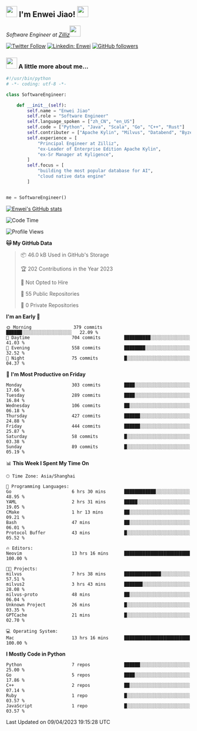 <h2><img src="https://emojis.slackmojis.com/emojis/images/1531849430/4246/blob-sunglasses.gif?1531849430" width="30"/> I'm  Enwei Jiao! <img src="https://media.giphy.com/media/juBt25nT1KGys/giphy.gif" width=30> </h2>
<!-- <img align='right' src="https://media.giphy.com/media/M9gbBd9nbDrOTu1Mqx/giphy.gif" width="230"> -->
<p><em>Software Engineer at <a href="https://zilliz.com/">Zilliz</a><img src="https://media.giphy.com/media/WUlplcMpOCEmTGBtBW/giphy.gif" width="30"></em></p>

[![Twitter Follow](https://img.shields.io/twitter/follow/misteranmol?label=Follow)](https://twitter.com/intent/follow?screen_name=EnweiJiao)
[![Linkedin: Enwei](https://img.shields.io/badge/-enwei-blue?style=&logo=Linkedin&logoColor=white&link=https://www.linkedin.com/in/enwei-jiao-41192a97)](https://www.linkedin.com/in/enwei-jiao-41192a97/)
[![GitHub followers](https://img.shields.io/github/followers/jiaoew1991?label=Follow&style=social)](https://github.com/jiaoew1991)


### <img src="https://media.giphy.com/media/VgCDAzcKvsR6OM0uWg/giphy.gif" width="30"> A little more about me...  

```python
#!/usr/bin/python
# -*- coding: utf-8 -*-

class SoftwareEngineer:

    def __init__(self):
        self.name = "Enwei Jiao"
        self.role = "Software Engineer"
        self.language_spoken = ["zh_CN", "en_US"]
        self.code = ["Python", "Java", "Scala", "Go", "C++", "Rust"]
        self.contributer = ["Apache Kylin", "Milvus", "Databend", "Byzer-Lang"]
        self.experience = [
            "Principal Engineer at Zilliz",
            "ex-Leader of Enterprise Edition Apache Kylin",
            "ex-Sr Manager at Kyligence",
        ]
        self.focus = [
            "building the most popular database for AI",
            "cloud native data engine"
        ]


me = SoftwareEngineer()
```

[![Enwei's GitHub stats](https://github-readme-stats.vercel.app/api?username=jiaoew1991&count_private=true&show_icons=true)](https://github.com/jiaoew1991/jiaoew1991)

<!-- [![Top Langs](https://github-readme-stats.vercel.app/api/top-langs/?username=jiaoew1991&layout=compact)](https://github.com/jiaoew1991/jiaoew1991) -->

<!--START_SECTION:waka-->
![Code Time](http://img.shields.io/badge/Code%20Time-619%20hrs%2015%20mins-blue)

![Profile Views](http://img.shields.io/badge/Profile%20Views-0-blue)

**🐱 My GitHub Data** 

> 📦 46.0 kB Used in GitHub's Storage 
 > 
> 🏆 202 Contributions in the Year 2023
 > 
> 🚫 Not Opted to Hire
 > 
> 📜 55 Public Repositories 
 > 
> 🔑 0 Private Repositories 
 > 
**I'm an Early 🐤** 

```text
🌞 Morning                379 commits         ██████░░░░░░░░░░░░░░░░░░░   22.09 % 
🌆 Daytime                704 commits         ██████████░░░░░░░░░░░░░░░   41.03 % 
🌃 Evening                558 commits         ████████░░░░░░░░░░░░░░░░░   32.52 % 
🌙 Night                  75 commits          █░░░░░░░░░░░░░░░░░░░░░░░░   04.37 % 
```
📅 **I'm Most Productive on Friday** 

```text
Monday                   303 commits         ████░░░░░░░░░░░░░░░░░░░░░   17.66 % 
Tuesday                  289 commits         ████░░░░░░░░░░░░░░░░░░░░░   16.84 % 
Wednesday                106 commits         ██░░░░░░░░░░░░░░░░░░░░░░░   06.18 % 
Thursday                 427 commits         ██████░░░░░░░░░░░░░░░░░░░   24.88 % 
Friday                   444 commits         ██████░░░░░░░░░░░░░░░░░░░   25.87 % 
Saturday                 58 commits          █░░░░░░░░░░░░░░░░░░░░░░░░   03.38 % 
Sunday                   89 commits          █░░░░░░░░░░░░░░░░░░░░░░░░   05.19 % 
```


📊 **This Week I Spent My Time On** 

```text
🕑︎ Time Zone: Asia/Shanghai

💬 Programming Languages: 
Go                       6 hrs 30 mins       ████████████░░░░░░░░░░░░░   48.95 % 
YAML                     2 hrs 31 mins       █████░░░░░░░░░░░░░░░░░░░░   19.05 % 
CMake                    1 hr 13 mins        ██░░░░░░░░░░░░░░░░░░░░░░░   09.21 % 
Bash                     47 mins             ██░░░░░░░░░░░░░░░░░░░░░░░   06.01 % 
Protocol Buffer          43 mins             █░░░░░░░░░░░░░░░░░░░░░░░░   05.52 % 

🔥 Editors: 
Neovim                   13 hrs 16 mins      █████████████████████████   100.00 % 

🐱‍💻 Projects: 
milvus                   7 hrs 38 mins       ██████████████░░░░░░░░░░░   57.51 % 
milvus2                  3 hrs 43 mins       ███████░░░░░░░░░░░░░░░░░░   28.08 % 
milvus-proto             48 mins             ██░░░░░░░░░░░░░░░░░░░░░░░   06.04 % 
Unknown Project          26 mins             █░░░░░░░░░░░░░░░░░░░░░░░░   03.35 % 
GPTCache                 21 mins             █░░░░░░░░░░░░░░░░░░░░░░░░   02.70 % 

💻 Operating System: 
Mac                      13 hrs 16 mins      █████████████████████████   100.00 % 
```

**I Mostly Code in Python** 

```text
Python                   7 repos             ██████░░░░░░░░░░░░░░░░░░░   25.00 % 
Go                       5 repos             ████░░░░░░░░░░░░░░░░░░░░░   17.86 % 
C++                      2 repos             ██░░░░░░░░░░░░░░░░░░░░░░░   07.14 % 
Ruby                     1 repo              █░░░░░░░░░░░░░░░░░░░░░░░░   03.57 % 
JavaScript               1 repo              █░░░░░░░░░░░░░░░░░░░░░░░░   03.57 % 
```




 Last Updated on 09/04/2023 19:15:28 UTC
<!--END_SECTION:waka-->
